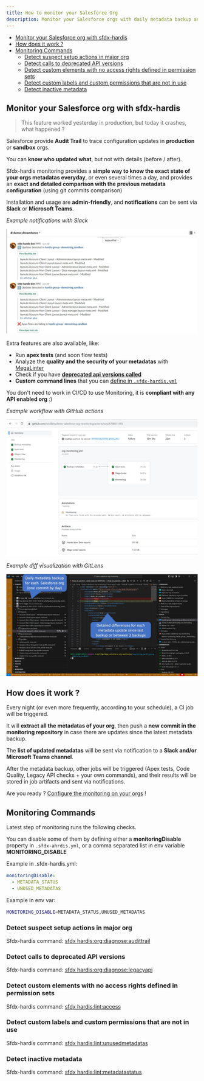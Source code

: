 ```yaml
---
title: How to monitor your Salesforce Org
description: Monitor your Salesforce orgs with daily metadata backup and more, with open source only
---
```

<!-- markdownlint-disable MD013 -->

- [Monitor your Salesforce org with sfdx-hardis](#monitor-your-salesforce-org-with-sfdx-hardis)
- [How does it work ?](#how-does-it-work--)
- [Monitoring Commands](#monitoring-commands)
  - [Detect suspect setup actions in major org](#detect-suspect-setup-actions-in-major-org)
  - [Detect calls to deprecated API versions](#detect-calls-to-deprecated-api-versions)
  - [Detect custom elements with no access rights defined in permission sets](#detect-custom-elements-with-no-access-rights-defined-in-permission-sets)
  - [Detect custom labels and custom permissions that are not in use](#detect-custom-labels-and-custom-permissions-that-are-not-in-use)
  - [Detect inactive metadata](#detect-inactive-metadata)

## Monitor your Salesforce org with sfdx-hardis

> This feature worked yesterday in production, but today it crashes, what happened ?

Salesforce provide **Audit Trail** to trace configuration updates in **production** or **sandbox** orgs.

You can **know who updated what**, but not with details (before / after).

Sfdx-hardis monitoring provides a **simple way to know the exact state of your orgs metadatas everyday**, or even several times a day, and provides an **exact and detailed comparison with the previous metadata configuration** (using git commits comparison)

Installation and usage are **admin-friendly**, and **notifications** can be sent via **Slack** or **Microsoft Teams**.

_Example notifications with Slack_

![](assets/images/screenshot-slack-monitoring.jpg)

Extra features are also available, like:

- Run **apex tests** (and soon flow tests)
- Analyze the **quality and the security of your metadatas** with [MegaLinter](https://megalinter.io/latest/)
- Check if you have [**deprecated api versions called**](https://nicolas.vuillamy.fr/handle-salesforce-api-versions-deprecation-like-a-pro-335065f52238)
- **Custom command lines** that you can [define in `.sfdx-hardis.yml`](https://sfdx-hardis.cloudity.com/hardis/org/monitor/all/)

You don't need to work in CI/CD to use Monitoring, it is **compliant with any API enabled org** :)

_Example workflow with GitHub actions_

![](assets/images/screenshot-monitoring-jobs.jpg)

_Example diff visualization with GitLens_

![](assets/images/screenshot-monitoring-backup.jpg)

## How does it work ?

Every night (or even more frequently, according to your schedule), a CI job will be triggered.

It will **extract all the metadatas of your org**, then push a **new commit in the monitoring repository** in case there are updates since the latest metadata backup.

The **list of updated metadatas** will be sent via notification to a **Slack and/or Microsoft Teams channel**.

After the metadata backup, other jobs will be triggered (Apex tests, Code Quality, Legacy API checks + your own commands), and their results will be stored in job artifacts and sent via notifications.

Are you ready ? [Configure the monitoring on your orgs](salesforce-monitoring-config-home.md) !

## Monitoring Commands

Latest step of monitoring runs the following checks.

You can disable some of them by defining either a **monitoringDisable** property in `.sfdx-ahrdis.yml`, or a comma separated list in env variable **MONITORING_DISABLE**

Example in .sfdx-hardis.yml:

```yaml
monitoringDisable:
  - METADATA_STATUS
  - UNUSED_METADATAS
```

Example in env var:

```sh
MONITORING_DISABLE=METADATA_STATUS,UNUSED_METADATAS
```

### Detect suspect setup actions in major org

Sfdx-hardis command: [sfdx hardis:org:diagnose:audittrail](https://sfdx-hardis.cloudity.com/hardis/org/diagnose/audittrail/)

### Detect calls to deprecated API versions

Sfdx-hardis command: [sfdx hardis:org:diagnose:legacyapi](https://sfdx-hardis.cloudity.com/hardis/org/diagnose/legacyapi/)

### Detect custom elements with no access rights defined in permission sets

Sfdx-hardis command: [sfdx hardis:lint:access](https://sfdx-hardis.cloudity.com/hardis/lint/access/)

### Detect custom labels and custom permissions that are not in use

Sfdx-hardis command: [sfdx hardis:lint:unusedmetadatas](https://sfdx-hardis.cloudity.com/hardis/lint/unusedmetadatas/)

### Detect inactive metadata

Sfdx-hardis command: [sfdx hardis:lint:metadatastatus](https://sfdx-hardis.cloudity.com/hardis/lint/metadatastatus/)